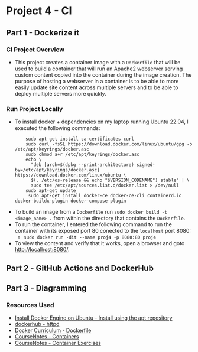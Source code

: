 # Project 4 - CI

## Part 1 - Dockerize it

### CI Project Overview

- This project creates a container image with a `Dockerfile` that will be used to build a container that will run an Apache2 webserver serving custom content copied into the container during the image creation. The purpose of hosting a webserver in a container is to be able to more easily update site content across multiple servers and to be able to deploy multiple servers more quickly.

### Run Project Locally

- To install docker + dependencies on my laptop running Ubuntu 22.04, I executed the following commands:
    ``` sudo apt-get update
        sudo apt-get install ca-certificates curl
        sudo curl -fsSL https://download.docker.com/linux/ubuntu/gpg -o /etc/apt/keyrings/docker.asc
        sudo chmod a+r /etc/apt/keyrings/docker.asc
        echo \
          "deb [arch=$(dpkg --print-architecture) signed-by=/etc/apt/keyrings/docker.asc] https://download.docker.com/linux/ubuntu \
          $(. /etc/os-release && echo "$VERSION_CODENAME") stable" | \
          sudo tee /etc/apt/sources.list.d/docker.list > /dev/null
        sudo apt-get update
         sudo apt-get install docker-ce docker-ce-cli containerd.io docker-buildx-plugin docker-compose-plugin

- To build an image from a `Dockerfile` run `sudo docker build -t <image_name> .` from within the directory that contains the `Dockerfile`.
- To run the container, I entered the following command to run the container with its exposed port 80 conected to the `localhost` port 8080:
    - `sudo docker run -dit --name proj4 -p 8080:80 proj4`
- To view the content and verify that it works, open a browser and goto [http://localhost:8080/](http://localhost:8080/).

## Part 2 - GitHub Actions and DockerHub



## Part 3 - Diagramming

### Resources Used

- [Install Docker Engine on Ubuntu - Install using the apt repository](https://docs.docker.com/engine/install/ubuntu/#install-using-the-repository)
- [dockerhub - httpd](https://hub.docker.com/_/httpd)
- [Docker Curriculum - Dockerfile](https://docker-curriculum.com/#dockerfile)
- [CourseNotes - Containers](https://github.com/pattonsgirl/CEG3120/blob/main/CourseNotes/containers.md)
- [CourseNotes - Container Exercises](https://github.com/pattonsgirl/CEG3120/blob/main/CourseNotes/container-exercises.md)
